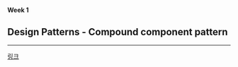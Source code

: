
#### Week 1

## Design Patterns - Compound component pattern

---

[링크](https://sangcho.tistory.com/entry/Design-Patterns-Compound-component-pattern)